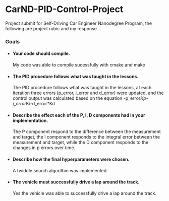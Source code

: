 # CarND-PID-Control-Project
Project submit for Self-Driving Car Engineer Nanodegree Program, the following are project rubic and my response
   
### Goals
* #### Your code should compile.
    My code was able to compile sucessfully with cmake and make
    
* #### The PID procedure follows what was taught in the lessons.
    The PID procedure follows what was taught in the lessons, at each iteration three errors (p_error, i_error and d_error) were updated, and the control output was calculated based on the equation -p_error*Kp-i_error*Ki-d_error*Kd
    
* #### Describe the effect each of the P, I, D components had in your implementation.
    The P component respond to the difference between the measurement and target, the I component responds to the integral error between the measurement and target, while the D component responds to the changes in p errors over time.
    
* #### Describe how the final hyperparameters were chosen.
    A twiddle search algorithm was implemented.
    
* #### The vehicle must successfully drive a lap around the track.
    Yes the vehicle was able to successfully drive a lap around the track.
